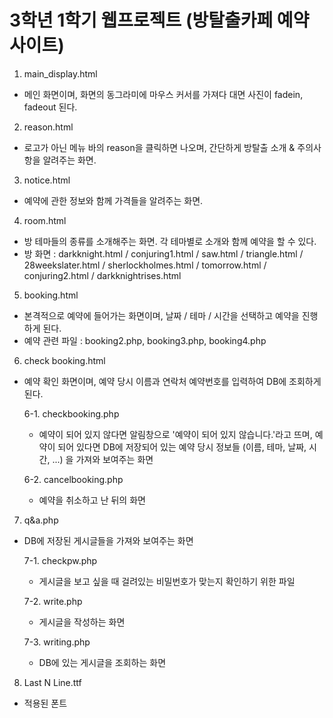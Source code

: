 # 3학년 1학기 웹프로젝트 (방탈출카페 예약 사이트)
  
1. main_display.html
* 메인 화면이며, 화면의 동그라미에 마우스 커서를 가져다 대면 사진이 fadein, fadeout 된다.  
  
2. reason.html
* 로고가 아닌 메뉴 바의 reason을 클릭하면 나오며, 간단하게 방탈출 소개 & 주의사항을 알려주는 화면.  

3. notice.html
* 예약에 관한 정보와 함께 가격들을 알려주는 화면.

4. room.html
* 방 테마들의 종류를 소개해주는 화면. 각 테마별로 소개와 함께 예약을 할 수 있다.
* 방 화면 : darkknight.html / conjuring1.html / saw.html / triangle.html / 28weekslater.html / sherlockholmes.html / tomorrow.html / conjuring2.html / darkknightrises.html

5. booking.html
* 본격적으로 예약에 들어가는 화면이며, 날짜 / 테마 / 시간을 선택하고 예약을 진행하게 된다.  
* 예약 관련 파일 : booking2.php, booking3.php, booking4.php

6. check booking.html
* 예약 확인 화면이며, 예약 당시 이름과 연락처 예약번호를 입력하여 DB에 조회하게 된다.

  6-1. checkbooking.php
  * 예약이 되어 있지 않다면 알림창으로 '예약이 되어  있지 않습니다.'라고 뜨며, 예약이 되어 있다면 DB에 저장되어 있는 예약 당시 정보들 (이름, 테마, 날짜, 시간, ...) 을 가져와 보여주는 화면
	
  6-2. cancelbooking.php
  * 예약을 취소하고 난 뒤의 화면

7. q&a.php
* DB에 저장된 게시글들을 가져와 보여주는 화면

	7-1. checkpw.php
	* 게시글을 보고 싶을 때 걸려있는 비밀번호가 맞는지 확인하기 위한 파일
	
	7-2. write.php
	* 게시글을 작성하는 화면
	
	7-3. writing.php
	* DB에 있는 게시글을 조회하는 화면

8. Last N Line.ttf
* 적용된 폰트
